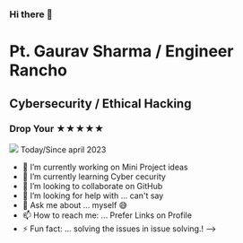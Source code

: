 ### Hi there 👋
# Pt. Gaurav Sharma / Engineer Rancho
## Cybersecurity / Ethical Hacking
### Drop Your ★★★★★

![](https://hits.seeyoufarm.com/api/count/incr/badge.svg?url=https://github.com/EngineerRancho/&title=Profile%20Views) Today/Since april 2023


- 🔭 I’m currently working on Mini Project ideas 
- 🌱 I’m currently learning Cyber cecurity 
- 👯 I’m looking to collaborate on GitHub
- 🤔 I’m looking for help with ... can't say 
- 💬 Ask me about ... myself 😅
- 📫 How to reach me: ... Prefer Links on Profile
- ⚡ Fun fact: ... solving the issues in issue solving.!
-->
